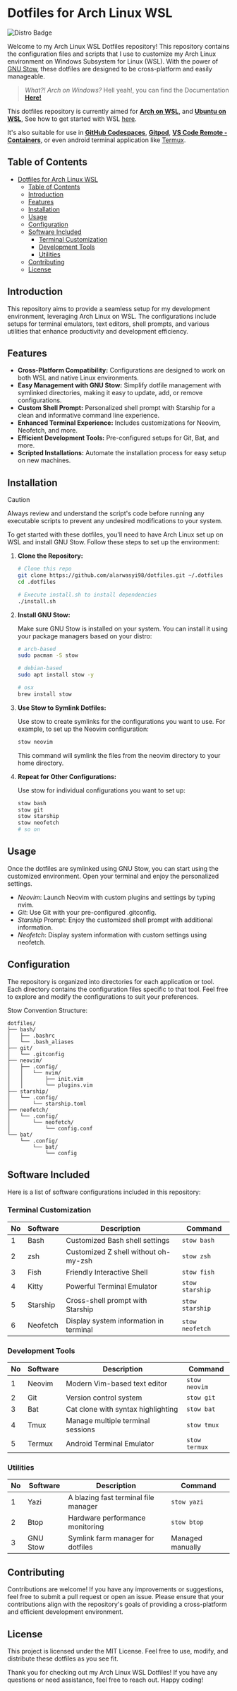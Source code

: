 # Dotfiles for Arch Linux WSL

![Distro Badge](https://img.shields.io/badge/Dotfiles-Arch_BTW-blue?style=for-the-badge)

Welcome to my Arch Linux WSL Dotfiles repository! This repository contains the configuration
files and scripts that I use to customize my Arch Linux environment
on Windows Subsystem for Linux (WSL). With the power of [GNU Stow](https://www.gnu.org/software/stow/),
these dotfiles are designed to be cross-platform and easily manageable.

> _What?! Arch on Windows?_
> Hell yeah!, you can find the Documentation [**Here!**](https://github.com/yuk7/ArchWSL)

This dotfiles repository is currently aimed for [**Arch on WSL**](https://ubuntu.com/wsl),
and [**Ubuntu on WSL**](https://ubuntu.com/desktop),
See how to get started with WSL [here](https://docs.microsoft.com/pt-br/windows/wsl/install-win10).

It's also suitable for use in
[**GitHub Codespaces**](https://docs.github.com/codespaces/customizing-your-codespace/personalizing-codespaces-for-your-account#dotfiles),
[**Gitpod**](https://www.gitpod.io/docs/config-dotfiles),
[**VS Code Remote - Containers**](https://code.visualstudio.com/docs/remote/containers#_personalizing-with-dotfile-repositories),
or even android terminal application like [Termux](https://github.com/termux/termux-app).

## Table of Contents

- [Dotfiles for Arch Linux WSL](#dotfiles-for-arch-linux-wsl)
  - [Table of Contents](#table-of-contents)
  - [Introduction](#introduction)
  - [Features](#features)
  - [Installation](#installation)
  - [Usage](#usage)
  - [Configuration](#configuration)
  - [Software Included](#software-included)
    - [Terminal Customization](#terminal-customization)
    - [Development Tools](#development-tools)
    - [Utilities](#utilities)
  - [Contributing](#contributing)
  - [License](#license)

## Introduction

This repository aims to provide a seamless setup for my development environment,
leveraging Arch Linux on WSL. The configurations include setups for terminal emulators,
text editors, shell prompts, and various utilities that
enhance productivity and development efficiency.

## Features

- **Cross-Platform Compatibility:** Configurations are designed to work on both
  WSL and native Linux environments.
- **Easy Management with GNU Stow:** Simplify dotfile management with
  symlinked directories, making it easy to update, add, or remove configurations.
- **Custom Shell Prompt:** Personalized shell prompt with Starship for a clean
  and informative command line experience.
- **Enhanced Terminal Experience:** Includes customizations for Neovim,
  Neofetch, and more.
- **Efficient Development Tools:** Pre-configured setups for Git, Bat, and more.
- **Scripted Installations:** Automate the installation process for easy
  setup on new machines.

## Installation

> [!CAUTION]
> Always review and understand the script's code before running any executable
> scripts to prevent any undesired modifications to your system.

To get started with these dotfiles, you'll need to have Arch Linux set up on WSL
and install GNU Stow. Follow these steps to set up the environment:

1. **Clone the Repository:**

   ```bash
   # Clone this repo
   git clone https://github.com/alarwasyi98/dotfiles.git ~/.dotfiles
   cd .dotfiles

   # Execute install.sh to install dependencies
   ./install.sh

   ```

2. **Install GNU Stow:**

   Make sure GNU Stow is installed on your system.
   You can install it using your package managers based on your distro:

   ```bash
   # arch-based
   sudo pacman -S stow

   # debian-based
   sudo apt install stow -y

   # osx
   brew install stow
   ```

3. **Use Stow to Symlink Dotfiles:**

   Use stow to create symlinks for the configurations you want to use.
   For example, to set up the Neovim configuration:

   ```bash
   stow neovim
   ```

   This command will symlink the files from the neovim directory to your home directory.

4. **Repeat for Other Configurations:**

   Use stow for individual configurations you want to set up:

   ```bash
   stow bash
   stow git
   stow starship
   stow neofetch
   # so on
   ```

## Usage

Once the dotfiles are symlinked using GNU Stow,
you can start using the customized environment.
Open your terminal and enjoy the personalized settings.

- _Neovim_: Launch Neovim with custom plugins and settings by typing nvim.
- _Git_: Use Git with your pre-configured .gitconfig.
- _Starship_ Prompt: Enjoy the customized shell prompt with additional information.
- _Neofetch_: Display system information with custom settings using neofetch.

## Configuration

The repository is organized into directories for each application or tool.
Each directory contains the configuration files specific to that tool.
Feel free to explore and modify the configurations to suit your preferences.

Stow Convention Structure:

```shell
dotfiles/
├── bash/
│   ├── .bashrc
│   └── .bash_aliases
├── git/
│   └── .gitconfig
├── neovim/
│   ├── .config/
│   │   └── nvim/
│   │       ├── init.vim
│   │       └── plugins.vim
├── starship/
│   └── .config/
│       └── starship.toml
├── neofetch/
│   └── .config/
│       └── neofetch/
│           └── config.conf
└── bat/
    └── .config/
        └── bat/
            └── config
```

## Software Included

Here is a list of software configurations included in this repository:

### Terminal Customization

| No  | Software | Description                            | Command         |
| --- | -------- | -------------------------------------- | --------------- |
| 1   | Bash     | Customized Bash shell settings         | `stow bash`     |
| 2   | zsh      | Customized Z shell without oh-my-zsh   | `stow zsh`      |
| 3   | Fish     | Friendly Interactive Shell             | `stow fish`     |
| 4   | Kitty    | Powerful Terminal Emulator             | `stow starship` |
| 5   | Starship | Cross-shell prompt with Starship       | `stow starship` |
| 6   | Neofetch | Display system information in terminal | `stow neofetch` |

### Development Tools

| No  | Software | Description                        | Command       |
| --- | -------- | ---------------------------------- | ------------- |
| 1   | Neovim   | Modern Vim-based text editor       | `stow neovim` |
| 2   | Git      | Version control system             | `stow git`    |
| 3   | Bat      | Cat clone with syntax highlighting | `stow bat`    |
| 4   | Tmux     | Manage multiple terminal sessions  | `stow tmux`   |
| 5   | Termux   | Android Terminal Emulator          | `stow termux` |

### Utilities

| No  | Software | Description                          | Command          |
| --- | -------- | ------------------------------------ | ---------------- |
| 1   | Yazi     | A blazing fast terminal file manager | `stow yazi`      |
| 2   | Btop     | Hardware performance monitoring      | `stow btop`      |
| 3   | GNU Stow | Symlink farm manager for dotfiles    | Managed manually |

## Contributing

Contributions are welcome! If you have any improvements or suggestions,
feel free to submit a pull request or open an issue.
Please ensure that your contributions align with the repository's goals of providing
a cross-platform and efficient development environment.

## License

This project is licensed under the MIT License. Feel free to use, modify,
and distribute these dotfiles as you see fit.

Thank you for checking out my Arch Linux WSL Dotfiles!
If you have any questions or need assistance, feel free to reach out. Happy coding!
